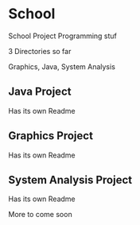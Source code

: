 # School
School Project Programming stuf


3 Directories so far

Graphics, Java, System Analysis

## Java Project
Has its own Readme

## Graphics Project
Has its own Readme

## System Analysis Project
Has its own Readme

More to come soon 
